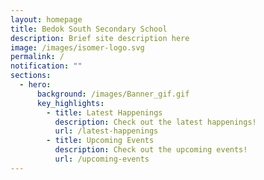 ```yaml
---
layout: homepage
title: Bedok South Secondary School
description: Brief site description here
image: /images/isomer-logo.svg
permalink: /
notification: ""
sections:
  - hero:
      background: /images/Banner_gif.gif
      key_highlights:
        - title: Latest Happenings
          description: Check out the latest happenings!
          url: /latest-happenings
        - title: Upcoming Events
          description: Check out the upcoming events!
          url: /upcoming-events
---
```

